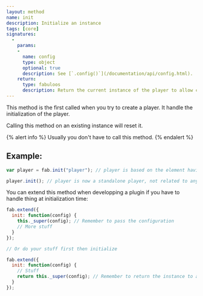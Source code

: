 ```yaml
---
layout: method
name: init
description: Initialize an instance
tags: [core]
signatures:
  -
    params:
    -
      name: config
      type: object
      optional: true
      description: See [`.config()`](/documentation/api/config.html).
    return:
      type: fabuloos
      description: Return the current instance of the player to allow chaining.
---
```


This method is the first called when you try to create a player. It handle the initialization of the player.

Calling this method on an existing instance will reset it.

{% alert info %}
Usually you don't have to call this method.
{% endalert %}

## Example:
```js
var player = fab.init("player"); // player is based on the element having "player" for ID

player.init(); // player is now a standalone player, not related to any element
```

You can extend this method when developping a plugin if you have to handle thing at initialization time:

```js
fab.extend({
  init: function(config) {
    this._super(config); // Remember to pass the configuration
    // More stuff
  }
});

// Or do your stuff first then initialize

fab.extend({
  init: function(config) {
    // Stuff
    return this._super(config); // Remember to return the instance to allow chaining
  }
});
```
